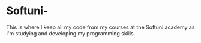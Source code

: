 # Softuni-
This is where I keep all my code from my courses at the Softuni academy as I'm studying and developing my programming skills.

